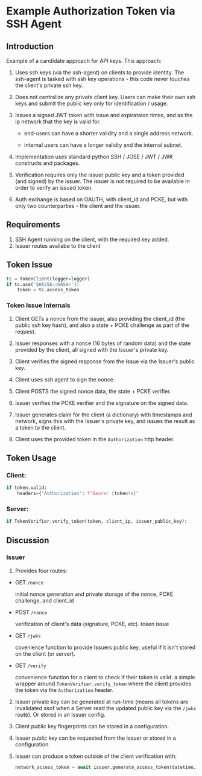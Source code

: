 # Example Authorization Token via SSH Agent


## Introduction

Example of a candidate approach for API keys. This approach:

1. Uses ssh keys (via the ssh-agent) on clients to provide identity. The ssh-agent is tasked with ssh key operations - this code never touches the client's private ssh key.

2. Does not centralize any private client key. Users can make their own ssh keys and submit the public key only for identification / usage.

3. Issues a signed JWT token with issue and expirataion times, and as the ip network that the key is valid for.

    - end-users can have a shorter validity and a single address network.

    - internal users can have a longer validty and the internal subnet.

4. Implementation uses standard python SSH / JOSE / JWT / JWK constructs and packages.

5. Verification requires only the issuer public key and a token provided (and signed) by the issuer. The issuer is not required to be available in order to verify an issued token.

5. Auth exchange is based on OAUTH, with client_id and PCKE, but with only two counterparties - the client and the issuer.


## Requirements

1. SSH Agent running on the client, with the required key added.
2. Issuer routes availabe to the client

## Token Issue

```python
tc = TokenClient(logger=logger)
if tc.use('SHA256:<HASH>'):
    token = tc.access_token
```

### Token Issue Internals

1. Client GETs a nonce from the issuer, also providing the client_id (the public ssh key hash), and also a state + PCKE challenge as part of the request.

2. Issuer responses with a nonce (16 bytes of random data) and the state provided by the client, all signed with the Issuer's private key.

3. Client verifies the signed response from the Issue via the Issuer's public key.

3. Client uses ssh agent to sign the nonce.

4. Client POSTS the signed nonce data, the state + PCKE verifier.

5. Issuer verifies the PCKE verifier and the signature on the signed data.

6. Issuer generates claim for the client (a dictionary) with timestamps and network, signs this with the Issuer's private key, and issues the result as a token to the client.

7. Client uses the provided token in the `Authorization` http header.


## Token Usage

### Client:
```python
if token.valid:
    headers={'Authorization': f"Bearer {token!s}"
```

### Server:

```python
if TokenVerifier.verify_token(token, client_ip, issuer_public_key):
```


## Discussion

### Issuer

1. Provides four routes:

 - GET `/nonce`

    initial nonce generation and private storage of the nonce, PCKE challenge, and client_id

 - POST `/nonce`

    verification of client's data (signature, PCKE, etc). token issue

 - GET `/jwks`

    covenience function to provide Issuers public key, useful if it isn't stored on the client (or server).

 - GET `/verify`

    convenience function for a client to check if their token is valid. a simple wrapper around `TokenVerifier.verify_token` where the client provides the token via the `Authorization` header.

2. Issuer private key can be generated at run-time (means all tokens are invalidated asof when a Server read the updated public key via the `/jwks` route). Or stored in an Issuer config.

3. Client public key fingerprints can be stored in a configuration.

4. Issuer public key can be requested from the Issuer or stored in a configuration.

5. Issuer can produce a token outside of the client verification with:
    ```python
    network_access_token = await issuer.generate_access_token(datetime.timedelta(days=7), ipaddress.ip_network("10.0.0.0/16"))
    ```
